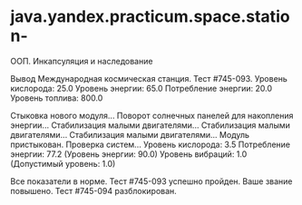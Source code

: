 # java.yandex.practicum.space.station-
ООП. Инкапсуляция и наследование

Вывод
Международная космическая станция.
Тест #745-093.
Уровень кислорода: 25.0
Уровень энергии: 65.0
Потребление энергии: 20.0
Уровень топлива: 800.0

Стыковка нового модуля...
Поворот солнечных панелей для накопления энергии...
Стабилизация малыми двигателями...
Стабилизация малыми двигателями...
Стабилизация малыми двигателями...
Модуль пристыкован. Проверка систем...
Уровень кислорода: 3.5
Потребление энергии: 77.2 (Уровень энергии: 90.0)
Уровень вибраций: 1.0 (Допустимый уровень: 1.0)

Все показатели в норме.
Тест #745-093 успешно пройден.
Ваше звание повышено.
Тест #745-094 разблокирован.

